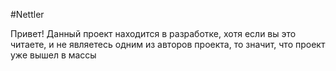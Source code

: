 #Nettler

Привет! Данный проект находится в разработке, хотя если вы это читаете, и не являетесь одним из авторов проекта, то значит, что проект уже вышел в массы
